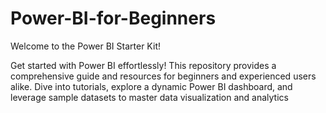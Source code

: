 # Power-BI-for-Beginners
Welcome to the Power BI Starter Kit!

Get started with Power BI effortlessly! This repository provides a comprehensive guide and resources for beginners and experienced users alike. Dive into tutorials, explore a dynamic Power BI dashboard, and leverage sample datasets to master data visualization and analytics
